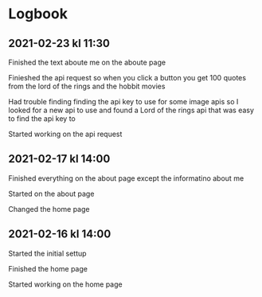 # Logbook

## 2021-02-23 kl 11:30

Finished the text aboute me on the aboute page

Finieshed the api request so when you click a button you get 100 quotes from the lord of the rings and the hobbit movies

Had trouble finding finding the api key to use for some image apis so I looked for a new api to use and found a Lord of the rings api that was easy to find the api key to

Started working on the api request

## 2021-02-17 kl 14:00

Finished everything on the about page except the informatino about me

Started on the about page

Changed the home page

## 2021-02-16 kl 14:00

Started the initial settup

Finished the home page

Started working on the home page
